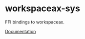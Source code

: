 # workspaceax-sys #
FFI bindings to workspaceax.

[Documentation](https://retep998.github.io/doc/workspaceax-sys/)
